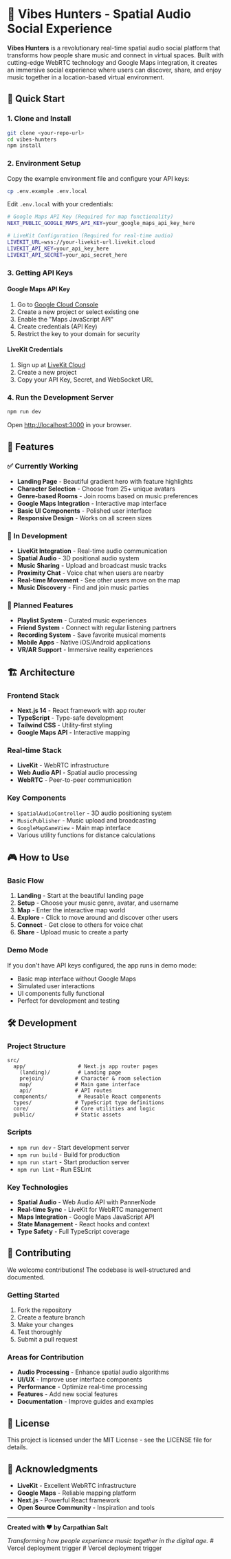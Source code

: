 # 🎵 Vibes Hunters - Spatial Audio Social Experience

**Vibes Hunters** is a revolutionary real-time spatial audio social platform that transforms how people share music and connect in virtual spaces. Built with cutting-edge WebRTC technology and Google Maps integration, it creates an immersive social experience where users can discover, share, and enjoy music together in a location-based virtual environment.

## 🚀 Quick Start

### 1. Clone and Install

```bash
git clone <your-repo-url>
cd vibes-hunters
npm install
```

### 2. Environment Setup

Copy the example environment file and configure your API keys:

```bash
cp .env.example .env.local
```

Edit `.env.local` with your credentials:

```bash
# Google Maps API Key (Required for map functionality)
NEXT_PUBLIC_GOOGLE_MAPS_API_KEY=your_google_maps_api_key_here

# LiveKit Configuration (Required for real-time audio)
LIVEKIT_URL=wss://your-livekit-url.livekit.cloud
LIVEKIT_API_KEY=your_api_key_here
LIVEKIT_API_SECRET=your_api_secret_here
```

### 3. Getting API Keys

#### Google Maps API Key
1. Go to [Google Cloud Console](https://console.cloud.google.com/)
2. Create a new project or select existing one
3. Enable the "Maps JavaScript API"
4. Create credentials (API Key)
5. Restrict the key to your domain for security

#### LiveKit Credentials
1. Sign up at [LiveKit Cloud](https://cloud.livekit.io/)
2. Create a new project
3. Copy your API Key, Secret, and WebSocket URL

### 4. Run the Development Server

```bash
npm run dev
```

Open [http://localhost:3000](http://localhost:3000) in your browser.

## 🎯 Features

### ✅ Currently Working
- **Landing Page** - Beautiful gradient hero with feature highlights
- **Character Selection** - Choose from 25+ unique avatars
- **Genre-based Rooms** - Join rooms based on music preferences
- **Google Maps Integration** - Interactive map interface
- **Basic UI Components** - Polished user interface
- **Responsive Design** - Works on all screen sizes

### 🚧 In Development
- **LiveKit Integration** - Real-time audio communication
- **Spatial Audio** - 3D positional audio system
- **Music Sharing** - Upload and broadcast music tracks
- **Proximity Chat** - Voice chat when users are nearby
- **Real-time Movement** - See other users move on the map
- **Music Discovery** - Find and join music parties

### 🔮 Planned Features
- **Playlist System** - Curated music experiences
- **Friend System** - Connect with regular listening partners
- **Recording System** - Save favorite musical moments
- **Mobile Apps** - Native iOS/Android applications
- **VR/AR Support** - Immersive reality experiences

## 🏗️ Architecture

### Frontend Stack
- **Next.js 14** - React framework with app router
- **TypeScript** - Type-safe development
- **Tailwind CSS** - Utility-first styling
- **Google Maps API** - Interactive mapping

### Real-time Stack
- **LiveKit** - WebRTC infrastructure
- **Web Audio API** - Spatial audio processing
- **WebRTC** - Peer-to-peer communication

### Key Components
- `SpatialAudioController` - 3D audio positioning system
- `MusicPublisher` - Music upload and broadcasting
- `GoogleMapGameView` - Main map interface
- Various utility functions for distance calculations

## 🎮 How to Use

### Basic Flow
1. **Landing** - Start at the beautiful landing page
2. **Setup** - Choose your music genre, avatar, and username
3. **Map** - Enter the interactive map world
4. **Explore** - Click to move around and discover other users
5. **Connect** - Get close to others for voice chat
6. **Share** - Upload music to create a party

### Demo Mode
If you don't have API keys configured, the app runs in demo mode:
- Basic map interface without Google Maps
- Simulated user interactions
- UI components fully functional
- Perfect for development and testing

## 🛠️ Development

### Project Structure
```
src/
  app/                 # Next.js app router pages
    (landing)/         # Landing page
    prejoin/          # Character & room selection
    map/              # Main game interface
    api/              # API routes
  components/          # Reusable React components
  types/              # TypeScript type definitions
  core/               # Core utilities and logic
  public/             # Static assets
```

### Scripts
- `npm run dev` - Start development server
- `npm run build` - Build for production
- `npm run start` - Start production server
- `npm run lint` - Run ESLint

### Key Technologies
- **Spatial Audio** - Web Audio API with PannerNode
- **Real-time Sync** - LiveKit for WebRTC management
- **Maps Integration** - Google Maps JavaScript API
- **State Management** - React hooks and context
- **Type Safety** - Full TypeScript coverage

## 🌟 Contributing

We welcome contributions! The codebase is well-structured and documented.

### Getting Started
1. Fork the repository
2. Create a feature branch
3. Make your changes
4. Test thoroughly
5. Submit a pull request

### Areas for Contribution
- **Audio Processing** - Enhance spatial audio algorithms
- **UI/UX** - Improve user interface components
- **Performance** - Optimize real-time processing
- **Features** - Add new social features
- **Documentation** - Improve guides and examples

## 📝 License

This project is licensed under the MIT License - see the LICENSE file for details.

## 🙏 Acknowledgments

- **LiveKit** - Excellent WebRTC infrastructure
- **Google Maps** - Reliable mapping platform
- **Next.js** - Powerful React framework
- **Open Source Community** - Inspiration and tools

---

**Created with ❤️ by Carpathian Salt**

*Transforming how people experience music together in the digital age.*
#   V e r c e l   d e p l o y m e n t   t r i g g e r  
 #   V e r c e l   d e p l o y m e n t   t r i g g e r  
 